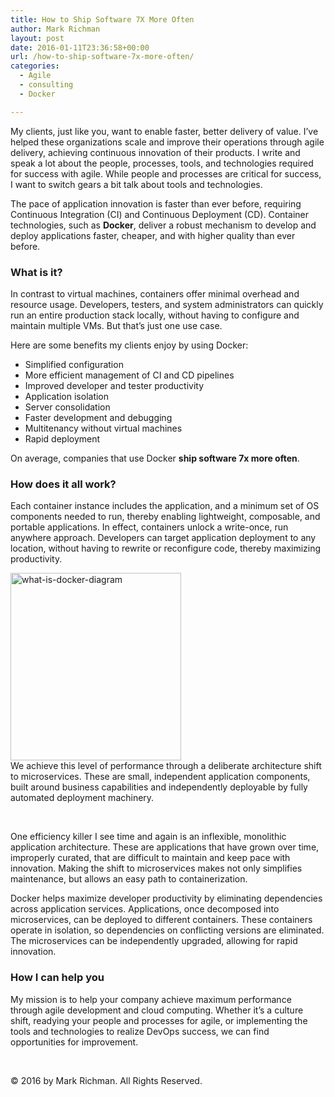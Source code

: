 ```yaml
---
title: How to Ship Software 7X More Often
author: Mark Richman
layout: post
date: 2016-01-11T23:36:58+00:00
url: /how-to-ship-software-7x-more-often/
categories:
  - Agile
  - consulting
  - Docker

---
```

My clients, just like you, want to enable faster, better delivery of value. I&#8217;ve helped these organizations scale and improve their operations through agile delivery, achieving continuous innovation of their products. I write and speak a lot about the people, processes, tools, and technologies required for success with agile. While people and processes are critical for success, I want to switch gears a bit talk about tools and technologies.

The pace of application innovation is faster than ever before, requiring Continuous Integration (CI) and Continuous Deployment (CD). Container technologies, such as **Docker**, deliver a robust mechanism to develop and deploy applications faster, cheaper, and with higher quality than ever before.

### What is it?

In contrast to virtual machines, containers offer minimal overhead and resource usage. Developers, testers, and system administrators can quickly run an entire production stack locally, without having to configure and maintain multiple VMs. But that&#8217;s just one use case.

Here are some benefits my clients enjoy by using Docker:

  * Simplified configuration
  * More efficient management of CI and CD pipelines
  * Improved developer and tester productivity
  * Application isolation
  * Server consolidation
  * Faster development and debugging
  * Multitenancy without virtual machines
  * Rapid deployment

On average, companies that use Docker **ship software 7x more often**.

### How does it all work?

Each container instance includes the application, and a minimum set of OS components needed to run, thereby enabling lightweight, composable, and portable applications. In effect, containers unlock a write-once, run anywhere approach. Developers can target application deployment to any location, without having to rewrite or reconfigure code, thereby maximizing productivity.

<img class="size-medium wp-image-932 align left alignleft" src="http://www.markrichman.com/wp-content/uploads/2016/01/what-is-docker-diagram-273x300.png" alt="what-is-docker-diagram" width="273" height="300" srcset="http://www.markrichman.com/wp-content/uploads/2016/01/what-is-docker-diagram-273x300.png 273w, http://www.markrichman.com/wp-content/uploads/2016/01/what-is-docker-diagram.png 638w" sizes="(max-width: 273px) 100vw, 273px" />

<div>
  We achieve this level of performance through a deliberate architecture shift to microservices. These are small, independent application components, built around business capabilities and independently deployable by fully automated deployment machinery.
</div>

&nbsp;

One efficiency killer I see time and again is an inflexible, monolithic application architecture. These are applications that have grown over time, improperly curated, that are difficult to maintain and keep pace with innovation. Making the shift to microservices makes not only simplifies maintenance, but allows an easy path to containerization.

Docker helps maximize developer productivity by eliminating dependencies across application services. Applications, once decomposed into microservices, can be deployed to different containers. These containers operate in isolation, so dependencies on conflicting versions are eliminated. The microservices can be independently upgraded, allowing for rapid innovation.

### How I can help you

My mission is to help your company achieve maximum performance through agile development and cloud computing. Whether it&#8217;s a culture shift, readying your people and processes for agile, or implementing the tools and technologies to realize DevOps success, we can find opportunities for improvement.

&nbsp;

© 2016 by Mark Richman. All Rights Reserved.